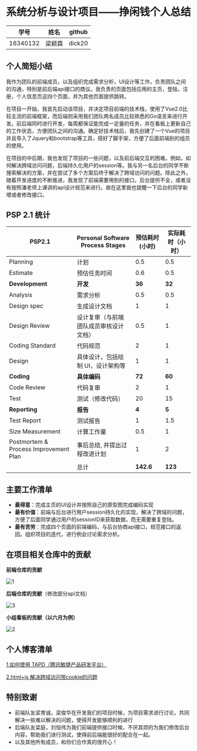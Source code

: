 # 系统分析与设计项目——挣闲钱个人总结

| 学号     | 姓名   | github |
| -------- | ------ | ------ |
| 16340132 | 梁颖霖 | dick20 |

## 个人简短小结

我作为团队的前端成员，以及组织完成需求分析，UI设计等工作，负责团队之间的沟通，特别是前后端api接口的商议。我负责的页面包括应用的主页，登陆，注册，个人信息页这四个页面，并为其他页面提供跳转。

在项目一开始，我首先启动该项目，并决定项目前端的技术栈，使用了Vue2.0比较主流的前端框架，而后端则采用我们团队两名成员比较熟悉的Go语言来进行开发。前后端同时进行开发，每周都保证能完成一定量的任务，并在看板上更新自己的工作状态，方便团队之间的沟通。确定好技术栈后，我先创建了一个Vue的项目并且导入了Jquery和bootstrap等工具，搭好了脚手架，方便了后面前端别的组员的使用。

在项目的中后期，我也发现了项目的一些问题，以及前后端交互的困难。例如，如何解决跨域访问问题，后端持久化用户的session等。我与另一名后台的同学不断搜索解决的方案，并在尝试了多个方案后终于解决了跨域访问的问题。除此之外，随着开发进度的不断推进，我发现了前端需要用到的接口，后台提供不全，或者没有按照潘老师上课讲的api设计规范来进行。故在这里我也提醒一下后台的同学新增或者修改接口。

## PSP 2.1 统计

| PSP2.1                                | Personal Software Process Stages       | 预估耗时(小时) | 实际耗时（小时） |
| ------------------------------------- | -------------------------------------- | -------------- | ---------------- |
| Planning                              | 计划                                   | 0.5            | 0.5              |
| Estimate                              | 预估任务时间                           | 0.6            | 0.5              |
| **Development**                       | **开发**                               | **36**         | **32**           |
| Analysis                              | 需求分析                               | 0.5            | 0.5              |
| Design spec                           | 生成设计文档                           | 1              | 1                |
| Design Review                         | 设计复审（与前端团队成员审核设计文档） | 0.5            | 1                |
| Coding Standard                       | 代码规范                               | 2              | 1                |
| Design                                | 具体设计，包括绘制 UI，设计架构等      | 1              | 1                |
| **Coding**                            | **具体编码**                           | **72**         | **60**           |
| Code Review                           | 代码复审                               | 2              | 1                |
| Test                                  | 测试（修改代码）                       | 20             | 15               |
| **Reporting**                         | **报告**                               | **4**          | **5**            |
| Test Report                           | 测试报告                               | 1              | 1.5              |
| Size Measurement                      | 计算工作量                             | 0.5            | 1                |
| Postmortem & Process Improvement Plan | 事后总结, 并提出过程改进计划           | 1              | 2                |
|                                       | 总计                                   | **142.6**      | **123**          |

## 主要工作清单

+ **最得意**：完成主页的UI设计并按照自己的原型图完成编码实现
+ **最有价值**：前端与后台进行用户session持久化的实现，解决了跨域的问题，方便了后面同学通过用户的sessionID来获取数据，而无需要重复登陆。
+ **最有苦劳**：完成四个页面的前端编码，与后台协商api接口，规范接口的返回。组织项目的迭代，进行例会讨论需求分析。

## 在项目相关仓库中的贡献

**前端仓库的贡献**

![1](C:\Users\asus\Desktop\1.jpg)

**后端仓库的贡献**（修改部分api文档）

![3](C:\Users\asus\Desktop\3.jpg)

**小组看板的贡献（以六月为例）**

![2](C:\Users\asus\Desktop\2.jpg)

## 个人博客清单

[1.如何使用 TAPD（腾讯敏捷产品研发平台）](<https://blog.csdn.net/dickdick111/article/details/89296753>)

[2.html+js 解决跨域访问带cookie的问题](<https://blog.csdn.net/dickdick111/article/details/92788065>)

## 特别致谢

+ 前端队友梁育诚，梁俊华在开发我们的项目时候，为项目需求进行讨论，共同解决一些难以解决的问题，使得开发能够顺利的进行
+ 后端队友梁庭，刘恒伟为我们前端提供接口时候，不厌其烦的为我们修改后台内容，帮助我们进行测试，使得前后端能很好的配合在一起。
+ 以及其他所有成员，和你们合作真的很开心！